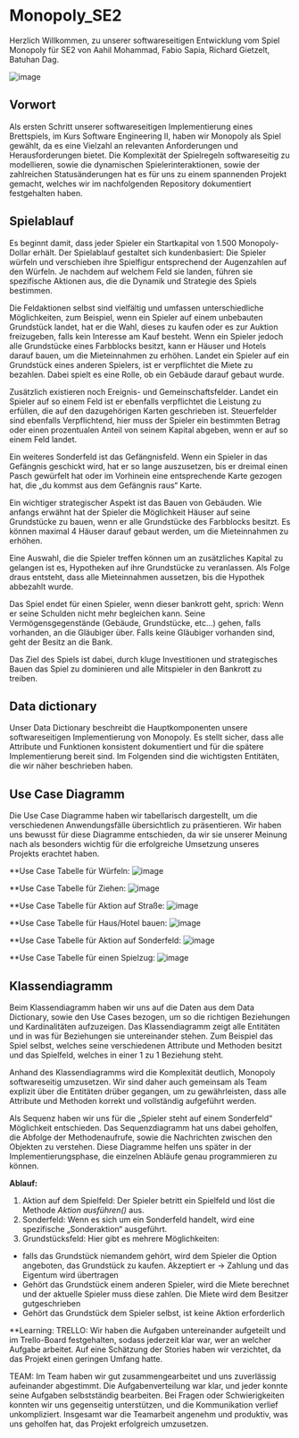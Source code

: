 # Monopoly_SE2
Herzlich Willkommen, zu unserer softwareseitigen Entwicklung vom Spiel Monopoly für SE2 von Aahil Mohammad, Fabio Sapia, Richard Gietzelt, Batuhan Dag.

![image](https://github.com/user-attachments/assets/07530abe-7404-4358-9c61-d66f63d51c40)


## Vorwort
Als ersten Schritt unserer softwareseitigen Implementierung eines Brettspiels, im Kurs Software Engineering II, haben wir Monopoly als Spiel gewählt, da es eine Vielzahl an relevanten Anforderungen und Herausforderungen bietet. Die Komplexität der Spielregeln softwareseitig zu modellieren, sowie die dynamischen Spielerinteraktionen, sowie der zahlreichen Statusänderungen hat es für uns zu einem spannenden Projekt gemacht, welches wir im nachfolgenden Repository dokumentiert festgehalten haben.

## Spielablauf
Es beginnt damit, dass jeder Spieler ein Startkapital von 1.500 Monopoly-Dollar erhält. Der Spielablauf gestaltet sich kundenbasiert: Die Spieler würfeln und verschieben ihre Spielfigur entsprechend der Augenzahlen auf den Würfeln. Je nachdem auf welchem Feld sie landen, führen sie spezifische Aktionen aus, die die Dynamik und Strategie des Spiels bestimmen.

Die Feldaktionen selbst sind vielfältig und umfassen unterschiedliche Möglichkeiten, zum Beispiel, wenn ein Spieler auf einem unbebauten Grundstück landet, hat er die Wahl, dieses zu kaufen oder es zur Auktion freizugeben, falls kein Interesse am Kauf besteht. Wenn ein Spieler jedoch alle Grundstücke eines Farbblocks besitzt, kann er Häuser und Hotels darauf bauen, um die Mieteinnahmen zu erhöhen. Landet ein Spieler auf ein Grundstück eines anderen Spielers, ist er verpflichtet die Miete zu bezahlen. Dabei spielt es eine Rolle, ob ein Gebäude darauf gebaut wurde.

Zusätzlich existieren noch Ereignis- und Gemeinschaftsfelder. Landet ein Spieler auf so einem Feld ist er ebenfalls verpflichtet die Leistung zu erfüllen, die auf den dazugehörigen Karten geschrieben ist. Steuerfelder sind ebenfalls Verpflichtend, hier muss der Spieler ein bestimmten Betrag oder einen prozentualen Anteil von seinem Kapital abgeben, wenn er auf so einem Feld landet.

Ein weiteres Sonderfeld ist das Gefängnisfeld. Wenn ein Spieler in das Gefängnis geschickt wird, hat er so lange auszusetzen, bis er dreimal einen Pasch gewürfelt hat oder im Vorhinein eine entsprechende Karte gezogen hat, die „du kommst aus dem Gefängnis raus“ Karte.

Ein wichtiger strategischer Aspekt ist das Bauen von Gebäuden. Wie anfangs erwähnt hat der Spieler die Möglichkeit Häuser auf seine Grundstücke zu bauen, wenn er alle Grundstücke des Farbblocks besitzt. Es können maximal 4 Häuser darauf gebaut werden, um die Mieteinnahmen zu erhöhen.

Eine Auswahl, die die Spieler treffen können um an zusätzliches Kapital zu gelangen ist es, Hypotheken auf ihre Grundstücke zu veranlassen. Als Folge draus entsteht, dass alle Mieteinnahmen aussetzen, bis die Hypothek abbezahlt wurde.

Das Spiel endet für einen Spieler, wenn dieser bankrott geht, sprich: Wenn er seine Schulden nicht mehr begleichen kann. Seine Vermögensgegenstände (Gebäude, Grundstücke, etc…) gehen, falls vorhanden, an die Gläubiger über. Falls keine Gläubiger vorhanden sind, geht der Besitz an die Bank.

Das Ziel des Spiels ist dabei, durch kluge Investitionen und strategisches Bauen das Spiel zu dominieren und alle Mitspieler in den Bankrott zu treiben.

## Data dictionary

Unser Data Dictionary beschreibt die Hauptkomponenten unsere softwareseitigen Implementierung von Monopoly. Es stellt sicher, dass alle Attribute und Funktionen konsistent dokumentiert und für die spätere Implementierung bereit sind.
Im Folgenden sind die wichtigsten Entitäten, die wir näher beschrieben haben.

## Use Case Diagramm

Die Use Case Diagramme haben wir tabellarisch dargestellt, um die verschiedenen Anwendungsfälle übersichtlich zu präsentieren. Wir haben uns bewusst für diese Diagramme entschieden, da wir sie unserer Meinung nach als besonders wichtig für die erfolgreiche Umsetzung unseres Projekts erachtet haben.

**Use Case Tabelle für Würfeln:​
![image](https://github.com/user-attachments/assets/482e1ad5-37da-449a-9e77-93aa70ed0ae3)

**Use Case Tabelle für Ziehen:
![image](https://github.com/user-attachments/assets/19d5f385-7148-4055-ad68-12b60bb3ce72)

**Use Case Tabelle für Aktion auf Straße:
![image](https://github.com/user-attachments/assets/7f16f2dd-c008-415c-bc8c-0ae526a8c6e7)

**Use Case Tabelle für Haus/Hotel bauen:
![image](https://github.com/user-attachments/assets/cea774c5-f291-45bb-adcf-635298419973)

**Use Case Tabelle für Aktion auf Sonderfeld:
![image](https://github.com/user-attachments/assets/99079731-2abc-43e7-ba93-a40d76c955a8)

**Use Case Tabelle für einen Spielzug:
![image](https://github.com/user-attachments/assets/38940806-56eb-4c36-b46e-da9cc89f8666)





## Klassendiagramm

Beim Klassendiagramm haben wir uns auf die Daten aus dem Data Dictionary, sowie den Use Cases bezogen, um so die richtigen Beziehungen und Kardinalitäten aufzuzeigen. Das Klassendiagramm zeigt alle Entitäten und in was für Beziehungen sie untereinander stehen. Zum Beispiel das Spiel selbst, welches seine verschiedenen Attribute und Methoden besitzt und das Spielfeld, welches in einer 1 zu 1 Beziehung steht.

Anhand des Klassendiagramms wird die Komplexität deutlich, Monopoly softwareseitig umzusetzen. Wir sind daher auch gemeinsam als Team explizit über die Entitäten drüber gegangen, um zu gewährleisten, dass alle Attribute und Methoden korrekt und vollständig aufgeführt werden.

Als Sequenz haben wir uns für die „Spieler steht auf einem Sonderfeld“ Möglichkeit entschieden. Das Sequenzdiagramm hat uns dabei geholfen, die Abfolge der Methodenaufrufe, sowie die Nachrichten zwischen den Objekten zu verstehen. Diese Diagramme helfen uns später in der Implementierungsphase, die einzelnen Abläufe genau programmieren zu können.

**Ablauf:**
1. Aktion auf dem Spielfeld: Der Spieler betritt ein Spielfeld und löst die Methode *Aktion ausführen()* aus.
2. Sonderfeld: Wenn es sich um ein Sonderfeld handelt, wird eine spezifische „Sonderaktion“ ausgeführt.
3. Grundstücksfeld: Hier gibt es mehrere Möglichkeiten:
- falls das Grundstück niemandem gehört, wird dem Spieler die Option angeboten, das Grundstück zu kaufen. Akzeptiert er -> Zahlung und das Eigentum wird übertragen
- Gehört das Grundstück einem anderen Spieler, wird die Miete berechnet und der aktuelle Spieler muss diese zahlen. Die Miete wird dem Besitzer gutgeschrieben
- Gehört das Grundstück dem Spieler selbst, ist keine Aktion erforderlich

**Learning: 
TRELLO:
Wir haben die Aufgaben untereinander aufgeteilt und im Trello-Board festgehalten, sodass jederzeit klar war, wer an welcher Aufgabe arbeitet. Auf eine Schätzung der Stories haben wir verzichtet, da das Projekt einen geringen Umfang hatte.

TEAM:
Im Team haben wir gut zusammengearbeitet und uns zuverlässig aufeinander abgestimmt. Die Aufgabenverteilung war klar, und jeder konnte seine Aufgaben selbstständig bearbeiten. Bei Fragen oder Schwierigkeiten konnten wir uns gegenseitig unterstützen, und die Kommunikation verlief unkompliziert. Insgesamt war die Teamarbeit angenehm und produktiv, was uns geholfen hat, das Projekt erfolgreich umzusetzen.






